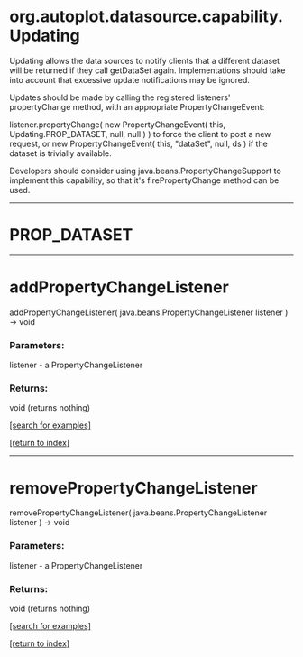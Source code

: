# org.autoplot.datasource.capability.Updating

Updating allows the data sources to notify clients that a different dataset
 will be returned if they call getDataSet again.  Implementations should
 take into account that excessive update notifications may be ignored.

 Updates should be made by calling the registered listeners' propertyChange
 method, with an appropriate PropertyChangeEvent:

 listener.propertyChange( new PropertyChangeEvent( this, Updating.PROP_DATASET, null, null ) )
 to force the client to post a new request, or
    new PropertyChangeEvent( this, "dataSet", null, ds )
 if the dataset is trivially available.

 Developers should consider using java.beans.PropertyChangeSupport to
 implement this capability, so that it's firePropertyChange method can be used.

***
<a name="PROP_DATASET"></a>
# PROP_DATASET



***
<a name="addPropertyChangeListener"></a>
# addPropertyChangeListener
addPropertyChangeListener( java.beans.PropertyChangeListener listener ) &rarr; void



### Parameters:
listener - a PropertyChangeListener

### Returns:
void (returns nothing)


<a href="https://github.com/autoplot/dev/search?q=addPropertyChangeListener&unscoped_q=addPropertyChangeListener">[search for examples]</a>

<a href="https://github.com/autoplot/documentation/blob/master/javadoc/index-all.md">[return to index]</a>

***
<a name="removePropertyChangeListener"></a>
# removePropertyChangeListener
removePropertyChangeListener( java.beans.PropertyChangeListener listener ) &rarr; void



### Parameters:
listener - a PropertyChangeListener

### Returns:
void (returns nothing)


<a href="https://github.com/autoplot/dev/search?q=removePropertyChangeListener&unscoped_q=removePropertyChangeListener">[search for examples]</a>

<a href="https://github.com/autoplot/documentation/blob/master/javadoc/index-all.md">[return to index]</a>

